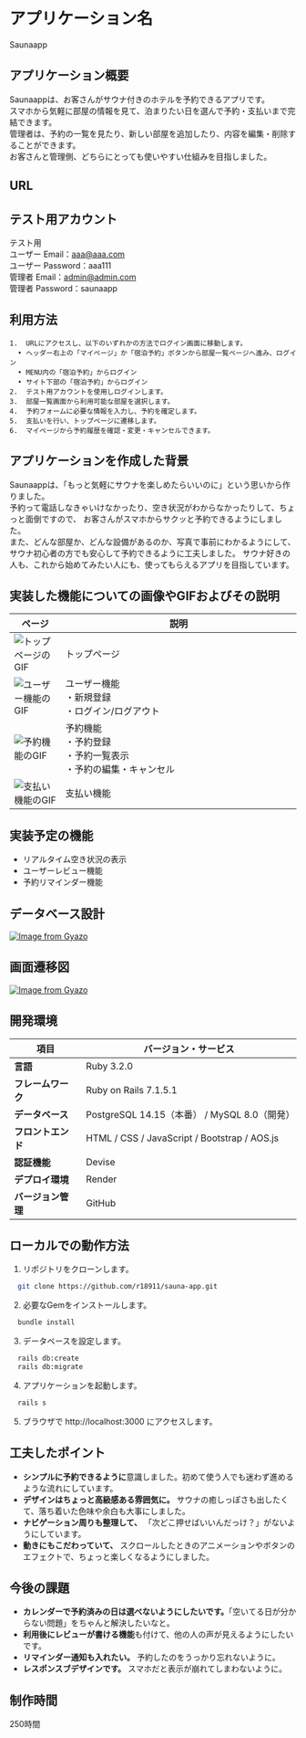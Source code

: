 # アプリケーション名
Saunaapp

## アプリケーション概要
Saunaappは、お客さんがサウナ付きのホテルを予約できるアプリです。
<br>スマホから気軽に部屋の情報を見て、泊まりたい日を選んで予約・支払いまで完結できます。
<br>管理者は、予約の一覧を見たり、新しい部屋を追加したり、内容を編集・削除することができます。
<br>お客さんと管理側、どちらにとっても使いやすい仕組みを目指しました。

## URL


## テスト用アカウント
テスト用
<br>ユーザー Email：aaa@aaa.com
<br>ユーザー Password：aaa111
<br>管理者 Email：admin@admin.com
<br>管理者 Password：saunaapp

## 利用方法
	1.	URLにアクセスし、以下のいずれかの方法でログイン画面に移動します。
	  •	ヘッダー右上の「マイページ」か「宿泊予約」ボタンから部屋一覧ページへ進み、ログイン
	  •	MENU内の「宿泊予約」からログイン
	  •	サイト下部の「宿泊予約」からログイン
	2.	テスト用アカウントを使用しログインします。
	3.	部屋一覧画面から利用可能な部屋を選択します。
	4.	予約フォームに必要な情報を入力し、予約を確定します。
	5.	支払いを行い、トップページに遷移します。
	6.	マイページから予約履歴を確認・変更・キャンセルできます。

## アプリケーションを作成した背景
Saunaappは、「もっと気軽にサウナを楽しめたらいいのに」という思いから作りました。
<br>予約って電話しなきゃいけなかったり、空き状況がわからなかったりして、ちょっと面倒ですので、
お客さんがスマホからサクッと予約できるようにしました。
<br>また、どんな部屋か、どんな設備があるのか、写真で事前にわかるようにして、
サウナ初心者の方でも安心して予約できるように工夫しました。
サウナ好きの人も、これから始めてみたい人にも、使ってもらえるアプリを目指しています。

## 実装した機能についての画像やGIFおよびその説明
|ページ|説明|
|---|------------------|
|![トップページのGIF](URL_TO_GIF)|トップページ　　　　　　　　　　　　　　　　　　　　　　|
|![ユーザー機能のGIF](URL_TO_GIF)|ユーザー機能<br>・新規登録<br>・ログイン/ログアウト|
|![予約機能のGIF](URL_TO_GIF)|予約機能<br>・予約登録<br>・予約一覧表示<br>・予約の編集・キャンセル|
|![支払い機能のGIF](URL_TO_GIF)|支払い機能|

## 実装予定の機能
- リアルタイム空き状況の表示
- ユーザーレビュー機能
- 予約リマインダー機能

## データベース設計
[![Image from Gyazo](https://i.gyazo.com/31e282ea3873331f3cfb120bb8009910.png)](https://gyazo.com/31e282ea3873331f3cfb120bb8009910)


## 画面遷移図
[![Image from Gyazo](https://i.gyazo.com/01b243a14aae5172e991ca4c19e7f632.png)](https://gyazo.com/01b243a14aae5172e991ca4c19e7f632)


## 開発環境
| 項目               | バージョン・サービス |
|------------------|-----------------|
| **言語**        | Ruby 3.2.0 |
| **フレームワーク** | Ruby on Rails 7.1.5.1 |
| **データベース**  | PostgreSQL 14.15（本番） / MySQL 8.0（開発） |
| **フロントエンド** | HTML / CSS / JavaScript / Bootstrap / AOS.js |
| **認証機能**    | Devise |
| **デプロイ環境** | Render |
| **バージョン管理** | GitHub |

## ローカルでの動作方法

1. リポジトリをクローンします。
```bash
  git clone https://github.com/r18911/sauna-app.git
```

2. 必要なGemをインストールします。
```bash
  bundle install
```

3. データベースを設定します。
```bash
  rails db:create
  rails db:migrate
```

4. アプリケーションを起動します。
```bash
  rails s
```

5. ブラウザで http://localhost:3000 にアクセスします。


## 工夫したポイント
- **シンプルに予約できるように**意識しました。初めて使う人でも迷わず進めるような流れにしています。
- **デザインはちょっと高級感ある雰囲気に。** サウナの癒しっぽさも出したくて、落ち着いた色味や余白も大事にしました。
- **ナビゲーション周りも整理して、** 「次どこ押せばいいんだっけ？」がないようにしています。
- **動きにもこだわっていて、** スクロールしたときのアニメーションやボタンのエフェクトで、ちょっと楽しくなるようにしました。

## 今後の課題
- **カレンダーで予約済みの日は選べないようにしたいです。**「空いてる日が分からない問題」をちゃんと解決したいなと。
- **利用後にレビューが書ける機能**も付けて、他の人の声が見えるようにしたいです。
- **リマインダー通知も入れたい。** 予約したのをうっかり忘れないように。
- **レスポンスブデザインです。** スマホだと表示が崩れてしまわないように。

## 制作時間
250時間

